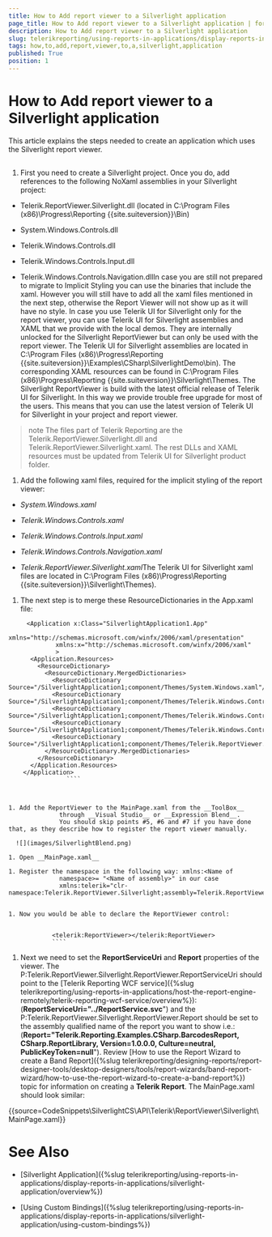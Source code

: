 ```yaml
---
title: How to Add report viewer to a Silverlight application
page_title: How to Add report viewer to a Silverlight application | for Telerik Reporting Documentation
description: How to Add report viewer to a Silverlight application
slug: telerikreporting/using-reports-in-applications/display-reports-in-applications/silverlight-application/how-to-add-report-viewer-to-a-silverlight-application
tags: how,to,add,report,viewer,to,a,silverlight,application
published: True
position: 1
---
```


# How to Add report viewer to a Silverlight application



This article explains the steps needed to create an application which uses the Silverlight report viewer.
      

## 

1. First you need to create a Silverlight project. Once you do, add references to the following NoXaml assemblies in your Silverlight project:
            

* Telerik.ReportViewer.Silverlight.dll  (located in C:\Program Files (x86)\Progress\Reporting {{site.suiteversion}}\Bin)
                

* System.Windows.Controls.dll

* Telerik.Windows.Controls.dll

* Telerik.Windows.Controls.Input.dll

* Telerik.Windows.Controls.Navigation.dllIn case you are still not prepared to migrate to Implicit Styling you can use the binaries that include the xaml.
              However you will still have to add all the xaml files mentioned in the next step, otherwise the Report Viewer will not show up as it will have no style.
            In case you use Telerik UI for Silverlight only for the report viewer, you can use Telerik UI for Silverlight assemblies and XAML that we provide with the local demos.
             They are internally unlocked for the Silverlight ReportViewer but can only be used with the report viewer. The Telerik UI for Silverlight assemblies are located in
             C:\Program Files (x86)\Progress\Reporting {{site.suiteversion}}\Examples\CSharp\SilverlightDemo\bin).
             The corresponding XAML resources can be found in C:\Program Files (x86)\Progress\Reporting {{site.suiteversion}}\Silverlight\Themes.
            The Silverlight ReportViewer is build with the latest official release of Telerik UI for Silverlight.
              In this way we provide trouble free upgrade for most of the users.
              This means that you can use the latest version of Telerik UI for Silverlight in your project and report viewer.
            

>note The files part of Telerik Reporting are the Telerik.ReportViewer.Silverlight.dll and Telerik.ReportViewer.Silverlight.xaml.                The rest DLLs and XAML resources must be updated from Telerik UI for Silverlight product folder.              


1. Add the following xaml files, required for the implicit styling of the report viewer:
            

* *System.Windows.xaml*

* *Telerik.Windows.Controls.xaml*

* *Telerik.Windows.Controls.Input.xaml*

* *Telerik.Windows.Controls.Navigation.xaml*

* *Telerik.ReportViewer.Silverlight.xaml*The Telerik UI for Silverlight xaml files are located in
              C:\Program Files (x86)\Progress\Reporting {{site.suiteversion}}\Silverlight\Themes).
            

1. The next step is to merge these ResourceDictionaries in the App.xaml file:

````
     <Application x:Class="SilverlightApplication1.App"
             xmlns="http://schemas.microsoft.com/winfx/2006/xaml/presentation"
             xmlns:x="http://schemas.microsoft.com/winfx/2006/xaml"
             >
      <Application.Resources>
        <ResourceDictionary>
          <ResourceDictionary.MergedDictionaries>
            <ResourceDictionary Source="/SilverlightApplication1;component/Themes/System.Windows.xaml"/>
            <ResourceDictionary Source="/SilverlightApplication1;component/Themes/Telerik.Windows.Controls.xaml"/>
            <ResourceDictionary Source="/SilverlightApplication1;component/Themes/Telerik.Windows.Controls.Input.xaml"/>
            <ResourceDictionary Source="/SilverlightApplication1;component/Themes/Telerik.Windows.Controls.Navigation.xaml"/>
            <ResourceDictionary Source="/SilverlightApplication1;component/Themes/Telerik.ReportViewer.Silverlight.xaml"/>
          </ResourceDictionary.MergedDictionaries>
        </ResourceDictionary>
      </Application.Resources>
    </Application>
                ````



1. Add the ReportViewer to the MainPage.xaml from the __ToolBox__
              through __Visual Studio__ or __Expression Blend__.
              You should skip points #5, #6 and #7 if you have done that, as they describe how to register the report viewer manually.
              
  ![](images/SilverlightBlend.png)

1. Open __MainPage.xaml__

1. Register the namespace in the following way: xmlns:<Name of
              namespace>= "<Name of assembly>" in our case
              xmlns:telerik="clr-namespace:Telerik.ReportViewer.Silverlight;assembly=Telerik.ReportViewer.Silverlight"
            

1. Now you would be able to declare the ReportViewer control:
            

````
				<telerik:ReportViewer></telerik:ReportViewer>
				````



1. Next we need to set the __ReportServiceUri__
              and __Report__ properties of the viewer.
              The P:Telerik.ReportViewer.Silverlight.ReportViewer.ReportServiceUri
              should point to the [Telerik Reporting WCF service]({%slug telerikreporting/using-reports-in-applications/host-the-report-engine-remotely/telerik-reporting-wcf-service/overview%}):(__ReportServiceUri="../ReportService.svc__")
              and the
              P:Telerik.ReportViewer.Silverlight.ReportViewer.Report
              should be set to the assembly qualified name of the report you want to show i.e.:(__Report="Telerik.Reporting.Examples.CSharp.BarcodesReport, CSharp.ReportLibrary, Version=1.0.0.0, Culture=neutral, PublicKeyToken=null__").
              Review [How to use the Report Wizard to create a Band Report]({%slug telerikreporting/designing-reports/report-designer-tools/desktop-designers/tools/report-wizards/band-report-wizard/how-to-use-the-report-wizard-to-create-a-band-report%}) topic for information on creating a __Telerik Report__.
              The MainPage.xaml should look similar:
            

{{source=CodeSnippets\SilverlightCS\API\Telerik\ReportViewer\Silverlight\MainPage.xaml}}




# See Also

 * [Silverlight Application]({%slug telerikreporting/using-reports-in-applications/display-reports-in-applications/silverlight-application/overview%})

 * [Using Custom Bindings]({%slug telerikreporting/using-reports-in-applications/display-reports-in-applications/silverlight-application/using-custom-bindings%})
